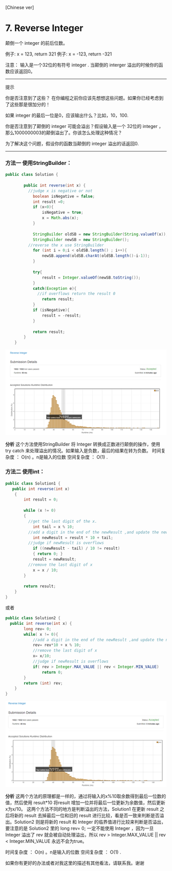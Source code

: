 [Chinese ver]
# 7. Reverse Integer
颠倒一个 integer 的前后位数。

例子: x = 123, return 321
例子: x = -123, return -321

注意：
输入是一个32位的有符号 integer . 当颠倒的 interger 溢出的时候你的函数应该返回0。

---
提示

你是否注意到了这些？
在你编程之前你应该先想想这些问题。如果你已经考虑到了这些那是很加分的！

如果 integer 的最后一位是0，应该输出什么？比如，10，100.

你是否注意到了颠倒的 integer 可能会溢出？假设输入是一个 32位的 integer ，那么1000000003的颠倒溢出了。你该怎么处理这种情况？

为了解决这个问题，假设你的函数当颠倒的 integer 溢出的话返回0.

---

### 方法一 使用StringBuilder：

``` java
public class Solution {

	    public int reverse(int x) {
          //judge x is negative or not
	        boolean isNegative = false;
	        int result =0;
	        if (x<0){
	            isNegative = true;
	            x = Math.abs(x);
	        }

	        StringBuilder oldSB = new StringBuilder(String.valueOf(x));
	        StringBuilder newSB = new StringBuilder();
          //reverse the x use StringBuilder
	        for (int i = 0;i < oldSB.length() ; i++){
	            newSB.append(oldSB.charAt(oldSB.length()-i-1));
	        }

	        try{
	            result = Integer.valueOf(newSB.toString());
	        }
	        catch(Exception e){
              //if overflows return the result 0
	            return result;
	        }
	        if (isNegative){
	            result = -result;
	        }

	        return result;
	    }
	}
```

![效率](https://github.com/LeonChen1024/LeetCodeRecord/blob/master/7.%20Reverse%20Integer/Images/StringBuilderResult.png?raw=true)

**分析**
这个方法使用StringBuilder 将 Integer 转换成正数进行颠倒的操作，使用 try catch 来处理溢出的情况。如果输入是负数，最后的结果在转为负数。
时间复杂度 ： O(n) 。n是输入的位数
空间复杂度 ： O(1) .

### 方法二 使用int：

``` java
public class Solution1 {
   public int reverse(int x)
	{
	    int result = 0;

	    while (x != 0)
	    {
          //get the last digit of the x.
	        int tail = x % 10;
          //add a digit in the end of the newResult ,and update the newResult's last digit
	        int newResult = result * 10 + tail;
          //judge if newResult is overflows
	        if ((newResult - tail) / 10 != result)
	        { return 0; }
	        result = newResult;
          //remove the last digit of x
	        x = x / 10;
	    }

	    return result;
	}
}

```

或者


``` java
public class Solution2 {
  public int reverse(int x) {
        long rev= 0;
        while( x != 0){
            //add a digit in the end of the newResult ,and update the newResult's last digit
            rev= rev*10 + x % 10;
            //remove the last digit of x
            x= x/10;
            //judge if newResult is overflows
            if( rev > Integer.MAX_VALUE || rev < Integer.MIN_VALUE)
                return 0;
        }
        return (int) rev;
    }
}

```

![效率](https://github.com/LeonChen1024/LeetCodeRecord/blob/master/7.%20Reverse%20Integer/Images/IntResult.png?raw=true)

**分析**
这两个方法的原理都是一样的，通过将输入的x%10取余数得到最后一位数的值，然后使用 result*10 将result 增加一位并将最后一位更新为余数值，然后更新x为x/10。
这两个方法不同的地方是判断溢出的方法，Solution1 在更新 result 之后将新的 result 去掉最后一位和旧的 result 进行比较，看是否一致来判断是否溢出。Solution2 则是将新的 result 和 Integer 的临界值进行比较来判断是否溢出，要注意的是 Solution2 里的 long rev= 0; 一定不能使用 Integer ，因为一旦 Integer 溢出了 rev 就会被自动处理溢出，所以  rev > Integer.MAX_VALUE || rev < Integer.MIN_VALUE 永远不会为true。

时间复杂度 ： O(n) 。n是输入的位数
空间复杂度 ： O(1) .


如果你有更好的办法或者对我这里的描述有其他看法，请联系我。谢谢
